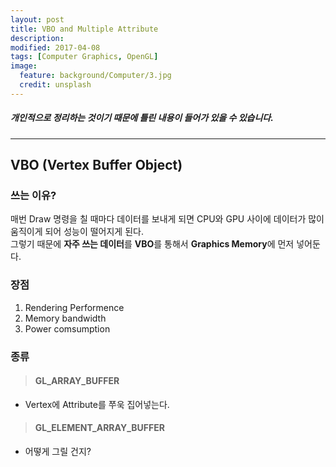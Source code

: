 ```yaml
---
layout: post
title: VBO and Multiple Attribute
description:
modified: 2017-04-08
tags: [Computer Graphics, OpenGL]
image:
  feature: background/Computer/3.jpg
  credit: unsplash
---
```

##### 개인적으로 정리하는 것이기 때문에 틀린 내용이 들어가 있을 수 있습니다.
---

## VBO (Vertex Buffer Object)
### 쓰는 이유?
매번 Draw 명령을 칠 때마다 데이터를 보내게 되면 CPU와 GPU 사이에 데이터가 많이 움직이게 되어 성능이 떨어지게 된다.  
그렇기 때문에 **자주 쓰는 데이터**를 **VBO**를 통해서 **Graphics Memory**에 먼저 넣어둔다.
### 장점
1. Rendering Performence
2. Memory bandwidth
3. Power comsumption

### 종류
> #### GL_ARRAY_BUFFER

- Vertex에 Attribute를 쭈욱 집어넣는다.

> #### GL_ELEMENT_ARRAY_BUFFER

- 어떻게 그릴 건지?
